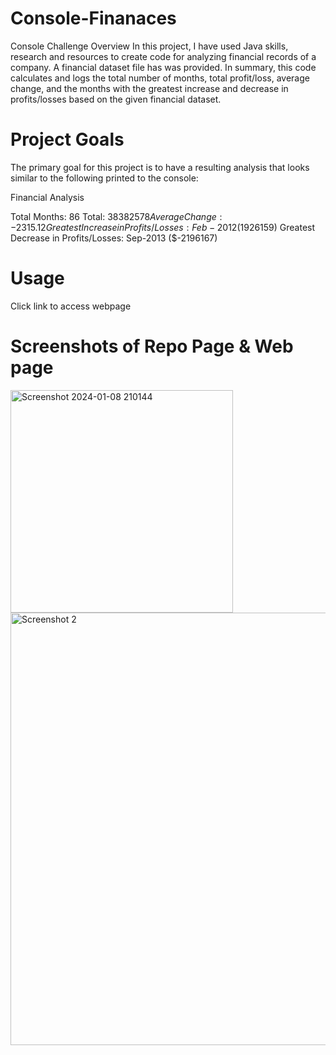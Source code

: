 # Console-Finanaces
Console Challenge
Overview
In this project, I have used Java skills, research and resources to create code for analyzing financial records of a company. A financial dataset file has was provided. In summary, this code calculates and logs the total number of months, total profit/loss, average change, and the months with the greatest increase and decrease in profits/losses based on the given financial dataset.

# Project Goals
The primary goal for this project is to have a resulting analysis that looks similar to the following printed to the console:

Financial Analysis 

Total Months: 86
Total: $38382578
Average Change: -2315.12
Greatest Increase in Profits/Losses: Feb-2012 ($1926159)
Greatest Decrease in Profits/Losses: Sep-2013 ($-2196167)

# Usage
Click link to access webpage

# Screenshots of Repo Page & Web page

<img width="356" alt="Screenshot 2024-01-08 210144" src="https://github.com/mosesalabi21/Console-Finanaces/assets/151676316/2406484a-6d08-4e61-976d-828670a06bce">
<img width="692" alt="Screenshot 2" src="https://github.com/mosesalabi21/Console-Finanaces/assets/151676316/39bb086d-5710-4649-8b56-899dd62ef07d">


